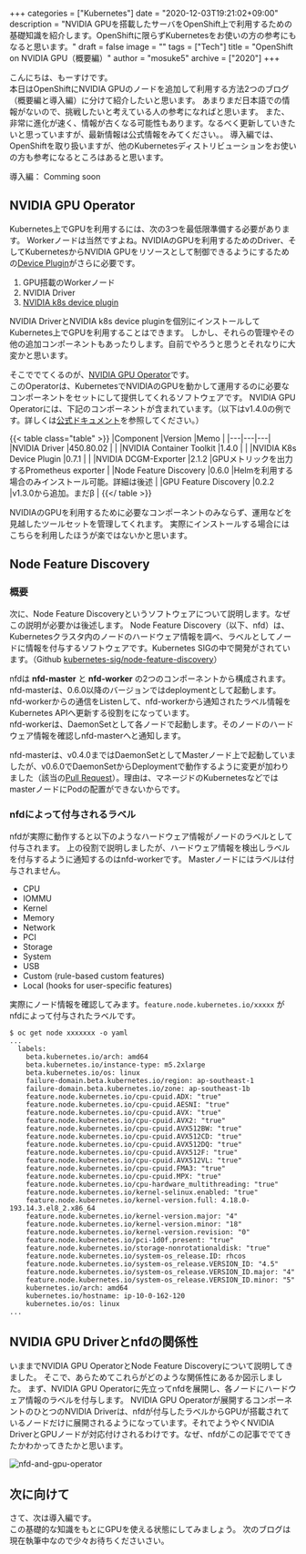 +++
categories = ["Kubernetes"]
date = "2020-12-03T19:21:02+09:00"
description = "NVIDIA GPUを搭載したサーバをOpenShift上で利用するための基礎知識を紹介します。OpenShiftに限らずKubernetesをお使いの方の参考にもなると思います。"
draft = false
image = ""
tags = ["Tech"]
title = "OpenShift on NVIDIA GPU（概要編）"
author = "mosuke5"
archive = ["2020"]
+++

こんにちは、もーすけです。  
本日はOpenShiftにNVIDIA GPUのノードを追加して利用する方法2つのブログ（概要編と導入編）に分けて紹介したいと思います。
あまりまだ日本語での情報がないので、挑戦したいと考えている人の参考になればと思います。
また、非常に進化が速く、情報が古くなる可能性もあります。なるべく更新していきたいと思っていますが、最新情報は公式情報をみてください。。
導入編では、OpenShiftを取り扱いますが、他のKubernetesディストリビューションをお使いの方も参考になるところはあると思います。

導入編： Comming soon
<!--more-->

## NVIDIA GPU Operator
Kubernetes上でGPUを利用するには、次の3つを最低限準備する必要があります。
Workerノードは当然ですよね。NVIDIAのGPUを利用するためのDriver、そしてKubernetesからNVIDIA GPUをリソースとして制御できるようにするための[Device Plugin](https://kubernetes.io/docs/concepts/extend-kubernetes/compute-storage-net/device-plugins/)がさらに必要です。

1. GPU搭載のWorkerノード
1. NVIDIA Driver
1. [NVIDIA k8s device plugin](https://github.com/NVIDIA/k8s-device-plugin)

NVIDIA DriverとNVIDIA k8s device pluginを個別にインストールしてKubernetes上でGPUを利用することはできます。
しかし、それらの管理やその他の追加コンポーネントもあったりします。自前でやろうと思うとそれなりに大変かと思います。

そこででてくるのが、[NVIDIA GPU Operator](https://github.com/NVIDIA/gpu-operator)です。  
このOperatorは、KubernetesでNVIDIAのGPUを動かして運用するのに必要なコンポーネントをセットにして提供してくれるソフトウェアです。
NVIDIA GPU Operatorには、下記のコンポーネントが含まれています。（以下はv1.4.0の例です。詳しくは[公式ドキュメント](https://docs.nvidia.com/datacenter/cloud-native/gpu-operator/overview.html)を参照してください。）

{{< table class="table" >}}
|Component  |Version  |Memo  |
|---|---|---|
|NVIDIA Driver  |450.80.02  |  |
|NVIDIA Container Toolkit  |1.4.0  |  |
|NVIDIA K8s Device Plugin  |0.7.1  |  |
|NVIDIA DCGM-Exporter  |2.1.2  |GPUメトリックを出力するPrometheus exporter  |
|Node Feature Discovery  |0.6.0  |Helmを利用する場合のみインストール可能。詳細は後述  |
|GPU Feature Discovery  |0.2.2  |v1.3.0から追加。まだβ  |
{{</ table >}}

NVIDIAのGPUを利用するために必要なコンポーネントのみならず、運用などを見越したツールセットを管理してくれます。
実際にインストールする場合にはこちらを利用したほうが楽ではないかと思います。

## Node Feature Discovery
### 概要
次に、Node Feature Discoveryというソフトウェアについて説明します。なぜこの説明が必要かは後述します。
Node Feature Discovery（以下、nfd）は、Kubernetesクラスタ内のノードのハードウェア情報を調べ、ラベルとしてノードに情報を付与するソフトウェアです。Kubernetes SIGの中で開発がされています。（Github [kubernetes-sig/node-feature-discovery](https://github.com/kubernetes-sigs/node-feature-discovery)）

nfdは **nfd-master** と **nfd-worker** の2つのコンポーネントから構成されます。  
nfd-masterは、0.6.0以降のバージョンではdeploymentとして起動します。nfd-workerからの通信をListenして、nfd-workerから通知されたラベル情報をKubernetes APIへ更新する役割をになっています。  
nfd-workerは、DaemonSetとして各ノードで起動します。そのノードのハードウェア情報を確認しnfd-masterへと通知します。

nfd-masterは、v0.4.0まではDaemonSetとしてMasterノード上で起動していましたが、v0.6.0でDaemonSetからDeploymentで動作するように変更が加わりました（該当の[Pull Request](https://github.com/kubernetes-sigs/node-feature-discovery/pull/294)）。理由は、マネージドのKubernetesなどではmasterノードにPodの配置ができないからです。

### nfdによって付与されるラベル
nfdが実際に動作すると以下のようなハードウェア情報がノードのラベルとして付与されます。
上の役割で説明しましたが、ハードウェア情報を検出しラベルを付与するように通知するのはnfd-workerです。
Masterノードにはラベルは付与されません。

- CPU
- IOMMU
- Kernel
- Memory
- Network
- PCI
- Storage
- System
- USB
- Custom (rule-based custom features)
- Local (hooks for user-specific features)

実際にノード情報を確認してみます。`feature.node.kubernetes.io/xxxxx` がnfdによって付与されたラベルです。

```
$ oc get node xxxxxxx -o yaml
...
  labels:
    beta.kubernetes.io/arch: amd64
    beta.kubernetes.io/instance-type: m5.2xlarge
    beta.kubernetes.io/os: linux
    failure-domain.beta.kubernetes.io/region: ap-southeast-1
    failure-domain.beta.kubernetes.io/zone: ap-southeast-1b
    feature.node.kubernetes.io/cpu-cpuid.ADX: "true"
    feature.node.kubernetes.io/cpu-cpuid.AESNI: "true"
    feature.node.kubernetes.io/cpu-cpuid.AVX: "true"
    feature.node.kubernetes.io/cpu-cpuid.AVX2: "true"
    feature.node.kubernetes.io/cpu-cpuid.AVX512BW: "true"
    feature.node.kubernetes.io/cpu-cpuid.AVX512CD: "true"
    feature.node.kubernetes.io/cpu-cpuid.AVX512DQ: "true"
    feature.node.kubernetes.io/cpu-cpuid.AVX512F: "true"
    feature.node.kubernetes.io/cpu-cpuid.AVX512VL: "true"
    feature.node.kubernetes.io/cpu-cpuid.FMA3: "true"
    feature.node.kubernetes.io/cpu-cpuid.MPX: "true"
    feature.node.kubernetes.io/cpu-hardware_multithreading: "true"
    feature.node.kubernetes.io/kernel-selinux.enabled: "true"
    feature.node.kubernetes.io/kernel-version.full: 4.18.0-193.14.3.el8_2.x86_64
    feature.node.kubernetes.io/kernel-version.major: "4"
    feature.node.kubernetes.io/kernel-version.minor: "18"
    feature.node.kubernetes.io/kernel-version.revision: "0"
    feature.node.kubernetes.io/pci-1d0f.present: "true"
    feature.node.kubernetes.io/storage-nonrotationaldisk: "true"
    feature.node.kubernetes.io/system-os_release.ID: rhcos
    feature.node.kubernetes.io/system-os_release.VERSION_ID: "4.5"
    feature.node.kubernetes.io/system-os_release.VERSION_ID.major: "4"
    feature.node.kubernetes.io/system-os_release.VERSION_ID.minor: "5"
    kubernetes.io/arch: amd64
    kubernetes.io/hostname: ip-10-0-162-120
    kubernetes.io/os: linux
...
```

## NVIDIA GPU Driverとnfdの関係性
いままでNVIDIA GPU OperatorとNode Feature Discoveryについて説明してきました。
そこで、あらためてこれらがどのような関係性にあるか図示しました。
まず、NVIDIA GPU Operatorに先立ってnfdを展開し、各ノードにハードウェア情報のラベルを付与します。
NVIDIA GPU Operatorが展開するコンポーネントのひとつのNVIDIA Driverは、nfdが付与したラベルからGPUが搭載されているノードだけに展開されるようになっています。それでようやくNVIDIA DriverとGPUノードが対応付けされるわけです。なぜ、nfdがこの記事ででてきたかわかってきたかと思います。

![nfd-and-gpu-operator](/image/nfd-and-gpu-operator.png)

## 次に向けて
さて、次は導入編です。  
この基礎的な知識をもとにGPUを使える状態にしてみましょう。
次のブログは現在執筆中なので少々お待ちくださいさい。
